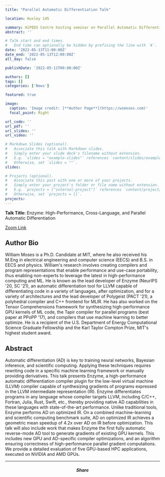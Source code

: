 ```yaml
---
title: "Parallel Automatic Differentiation Talk"

location: Huxley 145

summary: HiPEDS Centre hosting seminar on Parallel Automatic Differentiation by William Moses.
abstract: ''

# Talk start and end times.
#   End time can optionally be hidden by prefixing the line with `#`.
date: '2022-05-13T11:00:00Z'
date_end: '2022-05-13T12:00:00Z'
all_day: false

publishDate: '2022-05-11T00:00:00Z'

authors: []
tags: []
categories: ['News']

featured: true

image:
  caption: 'Image credit: [**Author Page**](https://wsmoses.com)'
  focal_point: Right

url_code: ''
url_pdf: ''
url_slides: ''
url_video: ''

# Markdown Slides (optional).
#   Associate this talk with Markdown slides.
#   Simply enter your slide deck's filename without extension.
#   E.g. `slides = "example-slides"` references `content/slides/example-slides.md`.
#   Otherwise, set `slides = ""`.
slides:

# Projects (optional).
#   Associate this post with one or more of your projects.
#   Simply enter your project's folder or file name without extension.
#   E.g. `projects = ["internal-project"]` references `content/project/deep-learning/index.md`.
#   Otherwise, set `projects = []`.
projects:
---
```

**Talk Title:** Enzyme: High-Performance, Cross-Language, and Parallel Automatic Differentiation

[Zoom Link](https://imperial-ac-uk.zoom.us/j/97378427420?pwd=VENub3h5eVJscXVTbDk5cG9sVGFMdz09)

## Author Bio


William Moses is a Ph.D. Candidate at MIT, where he also received his M.Eng in electrical engineering and computer science (EECS) and B.S. in EECS and physics. William's research involves creating compilers and program representations that enable performance and use-case portability, thus enabling non-experts to leverage the latest in high-performance computing and ML. He is known as the lead developer of Enzyme (NeurIPS '20, SC '21), an automatic differentiation tool for LLVM capable of differentiating code in a variety of languages, after optimization, and for a variety of architectures and the lead developer of Polygeist (PACT '21), a polyhedral compiler and C++ frontend for MLIR. He has also worked on the Tensor Comprehensions framework for synthesizing high-performance GPU kernels of ML code, the Tapir compiler for parallel programs (best paper at PPoPP '17), and compilers that use machine learning to better optimize. He is a recipient of the U.S. Department of Energy Computational Science Graduate Fellowship and the Karl Taylor Compton Prize, MIT's highest student award.


## Abstract
Automatic differentiation (AD) is key to training neural networks, Bayesian inference, and scientific computing. Applying these techniques requires rewriting code in a specific machine learning framework or manually providing derivatives. This talk presents Enzyme, a high-performance automatic differentiation compiler plugin for the low-level virtual machine (LLVM) compiler capable of synthesizing gradients of programs expressed in the LLVM intermediate representation (IR). Enzyme differentiates programs in any language whose compiler targets LLVM, including C/C++, Fortran, Julia, Rust, Swift, etc., thereby providing native AD capabilities in these languages with state-of-the-art performance. Unlike traditional tools, Enzyme performs AD on optimized IR. On a combined machine-learning and scientific computing benchmark suite, AD on optimized IR achieves a geometric mean speedup of 4.2x over AD on IR before optimization. This talk will also include work that makes Enzyme the first fully automatic reverse-mode AD tool to generate gradients of existing GPU kernels. This includes new GPU and AD-specific compiler optimizations, and an algorithm ensuring correctness of high-performance parallel gradient computations. We provide a detailed evaluation of five GPU-based HPC applications, executed on NVIDIA and AMD GPUs.

---

<h5 style="text-align: center;">Share</h5>
